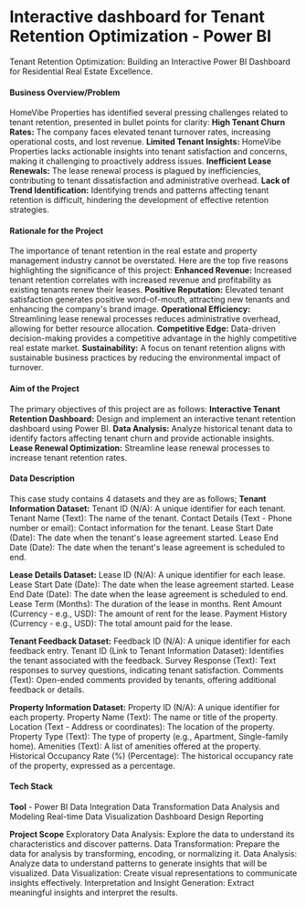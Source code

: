 # Interactive dashboard for Tenant Retention Optimization - Power BI
Tenant Retention Optimization: Building an Interactive Power BI Dashboard for Residential Real Estate Excellence.

#### Business Overview/Problem
HomeVibe Properties has identified several pressing challenges related to tenant retention, presented in bullet points for clarity:
 __High Tenant Churn Rates:__ The company faces elevated tenant turnover rates, increasing operational costs, and lost revenue. 
__Limited Tenant Insights:__ HomeVibe Properties lacks actionable insights into tenant satisfaction and concerns, making it challenging to proactively address issues. 
__Inefficient Lease Renewals:__ The lease renewal process is plagued by inefficiencies, contributing to tenant dissatisfaction and administrative overhead. 
__Lack of Trend Identification:__ Identifying trends and patterns affecting tenant retention is difficult, hindering the development of effective retention strategies. 

#### Rationale for the Project
The importance of tenant retention in the real estate and property management industry cannot be overstated. Here are the top five reasons highlighting the significance of this project:
__Enhanced Revenue:__ Increased tenant retention correlates with increased revenue and profitability as existing tenants renew their leases. 
__Positive Reputation:__ Elevated tenant satisfaction generates positive word-of-mouth, attracting new tenants and enhancing the company's brand image. 
__Operational Efficiency:__ Streamlining lease renewal processes reduces administrative overhead, allowing for better resource allocation. 
__Competitive Edge:__ Data-driven decision-making provides a competitive advantage in the highly competitive real estate market. 
__Sustainability:__ A focus on tenant retention aligns with sustainable business practices by reducing the environmental impact of turnover. 
#### Aim of the Project
The primary objectives of this project are as follows:
__Interactive Tenant Retention Dashboard:__ Design and implement an interactive tenant retention dashboard using Power BI. 
__Data Analysis:__ Analyze historical tenant data to identify factors affecting tenant churn and provide actionable insights. 
__Lease Renewal Optimization:__ Streamline lease renewal processes to increase tenant retention rates. 

#### Data Description
This case study contains 4 datasets and they are as follows;
__Tenant Information Dataset:__
Tenant ID (N/A): A unique identifier for each tenant. 
Tenant Name (Text): The name of the tenant. 
Contact Details (Text - Phone number or email): Contact information for the tenant. 
Lease Start Date (Date): The date when the tenant's lease agreement started. 
Lease End Date (Date): The date when the tenant's lease agreement is scheduled to end. 

__Lease Details Dataset:__
Lease ID (N/A): A unique identifier for each lease. 
Lease Start Date (Date): The date when the lease agreement started. 
Lease End Date (Date): The date when the lease agreement is scheduled to end. 
Lease Term (Months): The duration of the lease in months. 
Rent Amount (Currency - e.g., USD): The amount of rent for the lease. 
Payment History (Currency - e.g., USD): The total amount paid for the lease. 

__Tenant Feedback Dataset:__
Feedback ID (N/A): A unique identifier for each feedback entry. 
Tenant ID (Link to Tenant Information Dataset): Identifies the tenant associated with the feedback. 
Survey Response (Text): Text responses to survey questions, indicating tenant satisfaction. 
Comments (Text): Open-ended comments provided by tenants, offering additional feedback or details. 

__Property Information Dataset:__
Property ID (N/A): A unique identifier for each property. 
Property Name (Text): The name or title of the property. 
Location (Text - Address or coordinates): The location of the property. 
Property Type (Text): The type of property (e.g., Apartment, Single-family home). 
Amenities (Text): A list of amenities offered at the property. 
Historical Occupancy Rate (%) (Percentage): The historical occupancy rate of the property, expressed as a percentage. 

#### Tech Stack
__Tool__ - Power BI
Data Integration 
Data Transformation 
Data Analysis and Modeling 
Real-time Data Visualization 
Dashboard Design 
Reporting 
 

__Project Scope__
Exploratory Data Analysis: Explore the data to understand its characteristics and discover patterns. 
Data Transformation: Prepare the data for analysis by transforming, encoding, or normalizing it. 
Data Analysis: Analyze data to understand patterns to generate insights that will be visualized. 
Data Visualization: Create visual representations to communicate insights effectively. 
Interpretation and Insight Generation: Extract meaningful insights and interpret the results.

